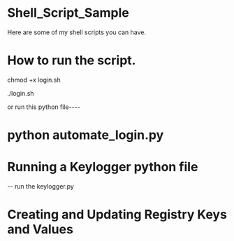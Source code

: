 # Shell_Script_Sample
Here are some of my shell scripts you can have.

# How to run the script.
chmod +x login.sh

./login.sh


or run this python file----
# python automate_login.py

# Running a Keylogger python file
-- run the keylogger.py

# Creating and Updating Registry Keys and Values
